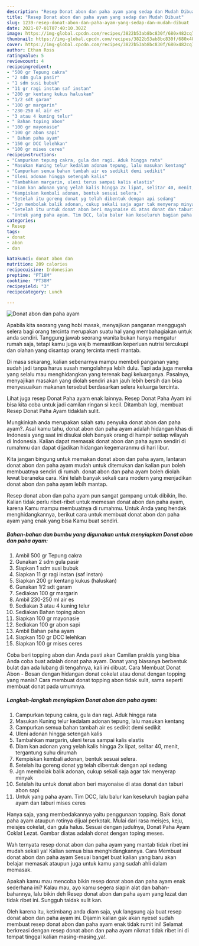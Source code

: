 ```yaml
---
description: "Resep Donat abon dan paha ayam yang sedap dan Mudah Dibuat"
title: "Resep Donat abon dan paha ayam yang sedap dan Mudah Dibuat"
slug: 1239-resep-donat-abon-dan-paha-ayam-yang-sedap-dan-mudah-dibuat
date: 2021-07-01T07:40:10.302Z
image: https://img-global.cpcdn.com/recipes/3822b53ab8bc830f/680x482cq70/donat-abon-dan-paha-ayam-foto-resep-utama.jpg
thumbnail: https://img-global.cpcdn.com/recipes/3822b53ab8bc830f/680x482cq70/donat-abon-dan-paha-ayam-foto-resep-utama.jpg
cover: https://img-global.cpcdn.com/recipes/3822b53ab8bc830f/680x482cq70/donat-abon-dan-paha-ayam-foto-resep-utama.jpg
author: Ethan Ross
ratingvalue: 5
reviewcount: 4
recipeingredient:
- "500 gr Tepung cakra"
- "2 sdm gula pasir"
- "1 sdm susi bubuk"
- "11 gr ragi instan saf instan"
- "200 gr kentang kukus haluskan"
- "1/2 sdt garam"
- "100 gr margarin"
- "230-250 ml air es"
- "3 atau 4 kuning telur"
- " Bahan toping abon"
- "100 gr mayonasie"
- "100 gr abon sapi"
- " Bahan paha ayam"
- "150 gr DCC lelehkan"
- "100 gr mises ceres"
recipeinstructions:
- "Campurkan tepung cakra, gula dan ragi. Aduk hingga rata"
- "Masukan Kuning telur kedalam adonan tepung, lalu masukan kentang"
- "Campurkan semua bahan tambah air es sedikit demi sedikit"
- "Uleni adonan hingga setengah kalis"
- "Tambahkan margarin, uleni terus sampai kalis elastis"
- "Diam kan adonan yang yelah kalis hingga 2x lipat, selitar 40, menit, tergantung suhu dirumah"
- "Kempiskan kembali adonan, bentuk sesuai selera."
- "Setelah itu goreng donat yg telah dibentuk dengan api sedang"
- "Jgn membolak balik adonan, cukup sekali saja agar tak menyerap minyak"
- "Setelah itu untuk donat abon beri mayonaise di atas donat dan taburi abon sapi"
- "Untuk yang paha ayam. Tim DCC, lalu balur kan keseluruh bagian paha ayam dan taburi mises ceres"
categories:
- Resep
tags:
- donat
- abon
- dan

katakunci: donat abon dan 
nutrition: 209 calories
recipecuisine: Indonesian
preptime: "PT18M"
cooktime: "PT38M"
recipeyield: "3"
recipecategory: Lunch

---
```



![Donat abon dan paha ayam](https://img-global.cpcdn.com/recipes/3822b53ab8bc830f/680x482cq70/donat-abon-dan-paha-ayam-foto-resep-utama.jpg)

Apabila kita seorang yang hobi masak, menyajikan panganan menggugah selera bagi orang tercinta merupakan suatu hal yang membahagiakan untuk anda sendiri. Tanggung jawab seorang  wanita bukan hanya mengatur rumah saja, tetapi kamu juga wajib memastikan keperluan nutrisi tercukupi dan olahan yang disantap orang tercinta mesti mantab.

Di masa  sekarang, kalian sebenarnya mampu membeli panganan yang sudah jadi tanpa harus susah mengolahnya lebih dulu. Tapi ada juga mereka yang selalu mau menghidangkan yang terenak bagi keluarganya. Pasalnya, menyajikan masakan yang diolah sendiri akan jauh lebih bersih dan bisa menyesuaikan makanan tersebut berdasarkan selera keluarga tercinta. 

Lihat juga resep Donat Paha ayam enak lainnya. Resep Donat Paha Ayam ini bisa kita coba untuk jadi camilan ringan si kecil. Ditambah lagi, membuat Resep Donat Paha Ayam tidaklah sulit.

Mungkinkah anda merupakan salah satu penyuka donat abon dan paha ayam?. Asal kamu tahu, donat abon dan paha ayam adalah hidangan khas di Indonesia yang saat ini disukai oleh banyak orang di hampir setiap wilayah di Indonesia. Kalian dapat memasak donat abon dan paha ayam sendiri di rumahmu dan dapat dijadikan hidangan kegemaranmu di hari libur.

Kita jangan bingung untuk memakan donat abon dan paha ayam, lantaran donat abon dan paha ayam mudah untuk ditemukan dan kalian pun boleh membuatnya sendiri di rumah. donat abon dan paha ayam boleh diolah lewat beraneka cara. Kini telah banyak sekali cara modern yang menjadikan donat abon dan paha ayam lebih mantap.

Resep donat abon dan paha ayam pun sangat gampang untuk dibikin, lho. Kalian tidak perlu ribet-ribet untuk memesan donat abon dan paha ayam, karena Kamu mampu membuatnya di rumahmu. Untuk Anda yang hendak menghidangkannya, berikut cara untuk membuat donat abon dan paha ayam yang enak yang bisa Kamu buat sendiri.

<!--inarticleads1-->

##### Bahan-bahan dan bumbu yang digunakan untuk menyiapkan Donat abon dan paha ayam:

1. Ambil 500 gr Tepung cakra
1. Gunakan 2 sdm gula pasir
1. Siapkan 1 sdm susi bubuk
1. Siapkan 11 gr ragi instan (saf instan)
1. Siapkan 200 gr kentang kukus (haluskan)
1. Gunakan 1/2 sdt garam
1. Sediakan 100 gr margarin
1. Ambil 230-250 ml air es
1. Sediakan 3 atau 4 kuning telur
1. Sediakan  Bahan toping abon
1. Siapkan 100 gr mayonasie
1. Sediakan 100 gr abon sapi
1. Ambil  Bahan paha ayam
1. Siapkan 150 gr DCC lelehkan
1. Siapkan 100 gr mises ceres


Coba beri topping abon dan Anda pasti akan Camilan praktis yang bisa Anda coba buat adalah donat paha ayam. Donat yang biasanya berbentuk bulat dan ada lubang di tengahnya, kali ini dibuat. Cara Membuat Donat Abon - Bosan dengan hidangan donat cokelat atau donat dengan topping yang manis? Cara membuat donat topping abon tidak sulit, sama seperti membuat donat pada umumnya. 

<!--inarticleads2-->

##### Langkah-langkah menyiapkan Donat abon dan paha ayam:

1. Campurkan tepung cakra, gula dan ragi. Aduk hingga rata
1. Masukan Kuning telur kedalam adonan tepung, lalu masukan kentang
1. Campurkan semua bahan tambah air es sedikit demi sedikit
1. Uleni adonan hingga setengah kalis
1. Tambahkan margarin, uleni terus sampai kalis elastis
1. Diam kan adonan yang yelah kalis hingga 2x lipat, selitar 40, menit, tergantung suhu dirumah
1. Kempiskan kembali adonan, bentuk sesuai selera.
1. Setelah itu goreng donat yg telah dibentuk dengan api sedang
1. Jgn membolak balik adonan, cukup sekali saja agar tak menyerap minyak
1. Setelah itu untuk donat abon beri mayonaise di atas donat dan taburi abon sapi
1. Untuk yang paha ayam. Tim DCC, lalu balur kan keseluruh bagian paha ayam dan taburi mises ceres


Hanya saja, yang membedakannya yaitu penggunaan topping. Baik donat paha ayam ataupun rotinya dijual perkotak. Mulai dari rasa meisjes, keju, meisjes cokelat, dan gula halus. Sesuai dengan judulnya, Donat Paha Ayam Coklat Lezat. Gambar diatas adalah donat dengan toping meses. 

Wah ternyata resep donat abon dan paha ayam yang mantab tidak ribet ini mudah sekali ya! Kalian semua bisa menghidangkannya. Cara Membuat donat abon dan paha ayam Sesuai banget buat kalian yang baru akan belajar memasak ataupun juga untuk kamu yang sudah ahli dalam memasak.

Apakah kamu mau mencoba bikin resep donat abon dan paha ayam enak sederhana ini? Kalau mau, ayo kamu segera siapin alat dan bahan-bahannya, lalu bikin deh Resep donat abon dan paha ayam yang lezat dan tidak ribet ini. Sungguh taidak sulit kan. 

Oleh karena itu, ketimbang anda diam saja, yuk langsung aja buat resep donat abon dan paha ayam ini. Dijamin kalian gak akan nyesel sudah membuat resep donat abon dan paha ayam enak tidak rumit ini! Selamat berkreasi dengan resep donat abon dan paha ayam nikmat tidak ribet ini di tempat tinggal kalian masing-masing,ya!.

